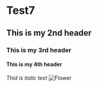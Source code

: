 # Test7
## This is my 2nd header
### This is my 3rd header
#### This is my 4th header
_Thid is italic text_
![Flower](https://upload.wikimedia.org/wikipedia/commons/3/3f/JPEG_example_flower.jpg)